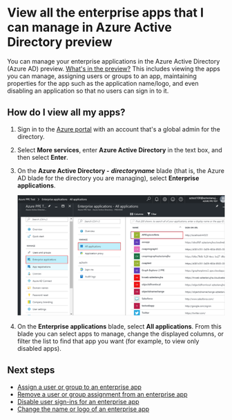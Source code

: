 <properties
	pageTitle="View all the enterprise apps that I can manage in Azure Active Directory preview | Microsoft Azure"
	description="How to see a list of the enterprise apps that you have the permissions to manage in Azure Active Directory"
	services="active-directory"
	documentationCenter=""
	authors="curtand"
	manager="femila"
	editor=""/>

<tags
	ms.service="active-directory"
	ms.workload="identity"
	ms.tgt_pltfrm="na"
	ms.devlang="na"
	ms.topic="article"
	ms.date="09/30/2016"
	ms.author="curtand"/>

# View all the enterprise apps that I can manage in Azure Active Directory preview

You can manage your enterprise applications in the Azure Active Directory (Azure AD) preview. [What's in the preview?](active-directory-preview-explainer.md) This includes viewing the apps you can manage, assigning users or groups to an app, maintaining properties for the app such as the application name/logo, and even disabling an application so that no users can sign in to it.

## How do I view all my apps?

1. Sign in to the [Azure portal](https://portal.azure.com) with an account that's a global admin for the directory.

2. Select **More services**, enter **Azure Active Directory** in the text box, and then select **Enter**.

3. On the **Azure Active Directory -** ***directoryname*** blade (that is, the Azure AD blade for the directory you are managing), select **Enterprise applications**.

	![Opening Enterprise apps](./media/active-directory-coreapps-view-azure-portal/open-enterprise-apps.png)

4. On the **Enterprise applications** blade, select **All applications**. From this blade you can select apps to manage, change the displayed columns, or filter the list to find that app you want (for example, to view only disabled apps).

## Next steps

- [Assign a user or group to an enterprise app](active-directory-coreapps-assign-user-azure-portal.md)
- [Remove a user or group assignment from an enterprise app](active-directory-coreapps-remove-assignment-azure-portal.md)
- [Disable user sign-ins for an enterprise app](active-directory-coreapps-disable-app-azure-portal.md)
- [Change the name or logo of an enterprise app](active-directory-coreapps-change-app-logo-user-azure-portal.md)
